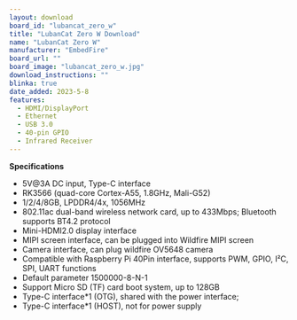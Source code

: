```yaml
---
layout: download
board_id: "lubancat_zero_w"
title: "LubanCat Zero W Download"
name: "LubanCat Zero W"
manufacturer: "EmbedFire"
board_url: ""
board_image: "lubancat_zero_w.jpg"
download_instructions: ""
blinka: true
date_added: 2023-5-8
features:
  - HDMI/DisplayPort
  - Ethernet
  - USB 3.0
  - 40-pin GPIO
  - Infrared Receiver
---
```


**Specifications**
- 5V@3A DC input, Type-C interface
- RK3566 (quad-core Cortex-A55, 1.8GHz, Mali-G52)
- 1/2/4/8GB, LPDDR4/4x, 1056MHz
- 802.11ac dual-band wireless network card, up to 433Mbps; Bluetooth supports BT4.2 protocol
- Mini-HDMI2.0 display interface
- MIPI screen interface, can be plugged into Wildfire MIPI screen
- Camera interface, can plug wildfire OV5648 camera
- Compatible with Raspberry Pi 40Pin interface, supports PWM, GPIO, I²C, SPI, UART functions
- Default parameter 1500000-8-N-1
- Support Micro SD (TF) card boot system, up to 128GB
- Type-C interface*1 (OTG), shared with the power interface;
- Type-C interface*1 (HOST), not for power supply